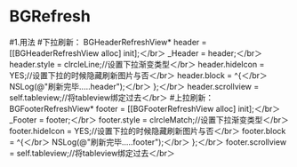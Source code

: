 # BGRefresh
#1.用法
#下拉刷新：
BGHeaderRefreshView* header = [[BGHeaderRefreshView alloc] init];＜/br＞
_Header = header;＜/br＞
header.style = clrcleLine;//设置下拉渐变类型＜/br＞
header.hideIcon = YES;//设置下拉的时候隐藏刷新图片与否＜/br＞
header.block = ^{＜/br＞
NSLog(@"刷新完毕.....header");＜/br＞
};＜/br＞
header.scrollview = self.tableview;//将tableview绑定过去＜/br＞
#上拉刷新：
BGFooterRefreshView* footer = [[BGFooterRefreshView alloc] init];＜/br＞
_Footer = footer;＜/br＞
footer.style = clrcleMatch;//设置下拉渐变类型＜/br＞
footer.hideIcon = YES;//设置下拉的时候隐藏刷新图片与否＜/br＞
footer.block = ^{＜/br＞
NSLog(@"刷新完毕.....footer");＜/br＞
};＜/br＞
footer.scrollview = self.tableview;//将tableview绑定过去＜/br＞
